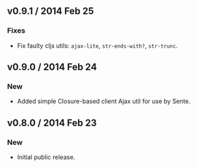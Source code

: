 ## v0.9.1 / 2014 Feb 25

### Fixes

 * Fix faulty cljs utils: `ajax-lite`, `str-ends-with?`, `str-trunc`.


## v0.9.0 / 2014 Feb 24

### New

 * Added simple Closure-based client Ajax util for use by Sente.


## v0.8.0 / 2014 Feb 23

### New

 * Initial public release.
